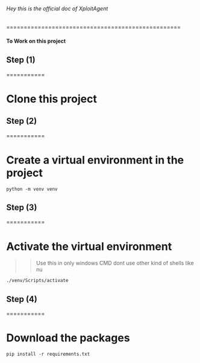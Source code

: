 ###### Hey this is the official doc of XploitAgent
==================================================

#### To Work on this project 

## Step (1)
===========

# Clone this project 


## Step (2)
===========

# Create a virtual environment in the project  

```
python -m venv venv
```

## Step (3)
===========

# Activate the virtual environment  
>> Use this in only windows CMD dont use other kind of shells like nu 
```
./venv/Scripts/activate
```
## Step (4)
===========

# Download the packages 

```
pip install -r requirements.txt
```


